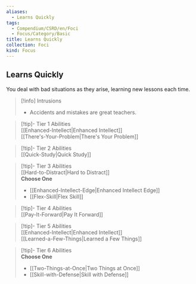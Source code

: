 ```yaml
---
aliases:
  - Learns Quickly
tags:
  - Compendium/CSRD/en/Foci
  - Focus/Category/Basic
title: Learns Quickly
collection: Foci
kind: Focus
---
```

## Learns Quickly  
You deal with bad situations as they arise, learning new lessons each time.  

>[!info] Intrusions  
>- Accidents and mistakes are great teachers.  


>[!tip]- Tier 1 Abilities  
> [[Enhanced-Intellect|Enhanced Intellect]]  
> [[There's-Your-Problem|There's Your Problem]]  


>[!tip]- Tier 2 Abilities  
> [[Quick-Study|Quick Study]]  


>[!tip]- Tier 3 Abilities  
> [[Hard-to-Distract|Hard to Distract]]  
> **Choose One**  
>- [[Enhanced-Intellect-Edge|Enhanced Intellect Edge]]  
>- [[Flex-Skill|Flex Skill]]  


>[!tip]- Tier 4 Abilities  
> [[Pay-It-Forward|Pay It Forward]]  


>[!tip]- Tier 5 Abilities  
> [[Enhanced-Intellect|Enhanced Intellect]]  
> [[Learned-a-Few-Things|Learned a Few Things]]  


>[!tip]- Tier 6 Abilities  
> **Choose One**  
>- [[Two-Things-at-Once|Two Things at Once]]  
>- [[Skill-with-Defense|Skill with Defense]]
